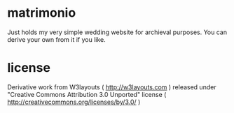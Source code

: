 # matrimonio
Just holds my very simple wedding website for archieval purposes. You can derive your own from it if you like.

# license
Derivative work from W3layouts ( http://w3layouts.com ) released under "Creative Commons Attribution 3.0 Unported" license ( http://creativecommons.org/licenses/by/3.0/ )
